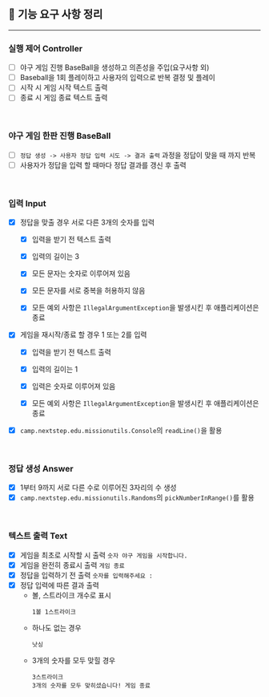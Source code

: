 ## 🚀 기능 요구 사항 정리
<hr>

### 실행 제어 Controller
- [ ] 야구 게임 진행 BaseBall을 생성하고 의존성을 주입(요구사항 외)
- [ ] Baseball을 1회 플레이하고 사용자의 입력으로 반복 결정 및 플레이
- [ ] 시작 시 게임 시작 텍스트 출력
- [ ] 종료 시 게임 종료 텍스트 출력

<br/>

### 야구 게임 한판 진행 BaseBall
- [ ] `정답 생성 -> 사용자 정답 입력 시도 -> 결과 출력` 과정을 정답이 맞을 때 까지 반복
- [ ] 사용자가 정답을 입력 할 때마다 정답 결과를 갱신 후 출력

<br/>

### 입력 Input
- [x] 정답을 맞출 경우 서로 다른 3개의 숫자를 입력
  - [x] 입력을 받기 전 텍스트 출력
  - [x] 입력의 길이는 3
  - [x] 모든 문자는 숫자로 이루어져 있음
  - [x] 모든 문자를 서로 중복을 허용하지 않음
  - [x] 모든 예외 사항은 `IllegalArgumentException`을 발생시킨 후 애플리케이션은 종료


- [x] 게임을 재시작/종료 할 경우 1 또는 2를 입력
  - [x] 입력을 받기 전 텍스트 출력
  - [x] 입력의 길이는 1
  - [x] 입력은 숫자로 이루어져 있음
  - [x] 모든 예외 사항은 `IllegalArgumentException`을 발생시킨 후 애플리케이션은 종료


- [x] `camp.nextstep.edu.missionutils.Console`의 `readLine()`을 활용

<br/>

### 정답 생성 Answer
- [x] 1부터 9까지 서로 다른 수로 이루어진 3자리의 수 생성
- [x] `camp.nextstep.edu.missionutils.Randoms`의 `pickNumberInRange()`를 활용

<br/>

### 텍스트 출력 Text
- [x] 게임을 최초로 시작할 시 출력 `숫자 야구 게임을 시작합니다.`
- [x] 게임을 완전히 종료시 출력 `게임 종료`
- [x] 정답을 입력하기 전 출력 `숫자를 입력해주세요 : `
- [x] 정답 입력에 따른 결과 출력
  - 볼, 스트라이크 개수로 표시
    ```
    1볼 1스트라이크
    ```
  - 하나도 없는 경우
    ```
    낫싱
    ```
  - 3개의 숫자를 모두 맞힐 경우
    ```
    3스트라이크
    3개의 숫자를 모두 맞히셨습니다! 게임 종료
    ```

<br/>


    